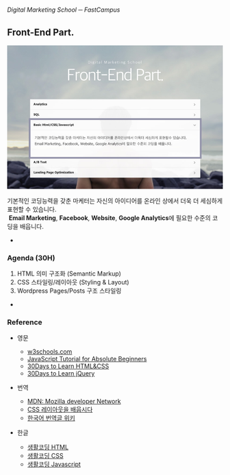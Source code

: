 <!-- https://github.com/yamoo9/DMS-front-end -->
###### Digital Marketing School ─ FastCampus
## Front-End Part.

![Basic HTML/CSS/Javascript](Assets/dms-2016.jpg)

기본적인 코딩능력을 갖춘 마케터는 자신의 아이디어를 온라인 상에서 더욱 더 세심하게 표현할 수 있습니다.<br>
 **Email Marketing**, **Facebook**, **Website**, **Google Analytics**에 필요한 수준의 코딩을 배웁니다.

-

### Agenda (30H)

1. HTML 의미 구조화 (Semantic Markup)
1. CSS 스타일링/레이아웃 (Styling & Layout)
1. Wordpress Pages/Posts 구조 스타일링

-

### Reference

- 영문
    - [w3schools.com](http://www.w3schools.com/)
    - [JavaScript Tutorial for Absolute Beginners](https://www.youtube.com/watch?v=XL9Ri8pO68w)
    - [30Days to Learn HTML&CSS](https://www.youtube.com/watch?v=yTHTo28hwTQ&list=PLgGbWId6zgaWZkPFI4Sc9QXDmmOWa1v5F)
    - [30Days to Learn jQuery](https://www.youtube.com/watch?v=_ZYy4kof5Oo&list=PLuwqxbvf3olp-FNFjkdWyNvrh_DCkH_TA)

- 번역
    - [MDN: Mozilla developer Network](https://developer.mozilla.org/ko/)
    - [CSS 레이아웃을 배웁시다](http://ko.learnlayout.com/)
    - [한국어 번역글 위키](https://github.com/nolboo/nolboo.github.io/wiki)

- 한글
    - [생활코딩 HTML](https://opentutorials.org/course/2039)
    - [생활코딩 CSS](https://opentutorials.org/course/45/2)
    - [생활코딩 Javascript](https://opentutorials.org/course/1375)